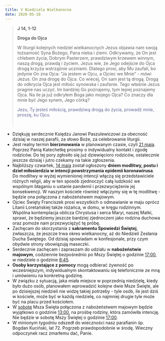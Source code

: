 ```yaml
---
title: V Niedziela Wielkanocna
date: 2020-05-10
---
```


> **J 14, 1-12**
>
> **Droga do Ojca**
>
> W liturgii kolejnych niedziel wielkanocnych Jezus objawia nam swoją tożsamość Syna Bożego, Pana nieba i ziemi. Odkrywamy, że On jest chlebem życia, Dobrym Pasterzem, prawdziwym krzewem winnym, naszą drogą, prawdą i życiem. Jezus wie, że Jego odejście do Ojca drogą krzyża wstrząśnie uczniami. Dlatego prosi, aby Mu zaufali, bo jedynie On zna Ojca: "Ja jestem w Ojcu, a Ojciec we Mnie" - mówi Jezus. On zna drogę do Ojca. Co wiecej, On sam jest tą drogą. Drogą do odkrycia Ojca jest miłośc synowska i zaufanie. Tego właśnie Jezus pragnie nas uczyć. Im bardziej Go poznajemy, tym lepiej poznajemy Ojca. Na ile ja już odkryłem Boga jako mojego Ojca? Co znaczy dla mnie być Jego synem, Jego córką?
>
> <span style="color: #666699;">Jezu, Ty jesteś miłością, prawdziwą drogą do życia, prowadź mnie, proszę, ku Ojcu. </span>
>
> &nbsp;

- Dziękuję serdecznie Księdzu Janowi Paszulewiczowi za obecność dzisiaj w naszej parafii, za słowo Boże, za celebrowanie liturgii.
- Jest realny termin **bierzmowania** w planowanym czasie, czyli <u>21 maja</u>. Poprzez Panią Katechetkę prosimy o indywidualny kontakt i zgodę rodziców. Do tej pory zgłosiło się już dziewięcioro rodziców, ostatecznie jeszcze dzisiaj i jutro czekamy na takie zgłoszenia.
- Najbliższy czwartek, <u>14 maja</u> został ogłoszony **dniem modlitwy, postu i dzieł miłosierdzia w intencji powstrzymania epidemii koronawirusa**. Do modlitwy w wyżej wymienionej intencji włączą się przedstawiciele różnych religii, aby w ten sposób zjednoczyć całą ludzkość we wspólnym błaganiu o ustanie pandemii i przezwyciężenie jej konsekwencji. W naszym kościele również włączymy się w tę modlitwę - będzie ona połączona z nabożeństwem majowym.
- Ojciec Święty Franciszek prosi wszystkich o odmawianie w maju oprócz Litanii Loretańskiej także różańca, w domu, w kręgu rodzinnym. Wspólna kontemplacja oblicza Chrystusa i serca Maryi, naszej Matki, sprawi, że będziemy jeszcze bardziej zjednoczeni jako rodzina duchowa oraz pomoże nam przezwyciężyć tę próbę.
- Zachęcam do skorzystania z **sakramentu Spowiedzi Świętej**, zwłaszcza, że jeszcze trwa okres wielkanocny, aż do Niedzieli Zesłania Ducha Świętego. Od dzisiaj spowiadam w konfesjonale, przy czym obydwie strony obowiązują maseczki.
- Serdecznie zachęcam i zapraszam do udziału w **nabożeństwie majowym**, codziennie bezpośrednio po Mszy Świętej o godzinie <u>17:00</u>, w niedziele o godzinie <u>8:45</u>.
- **Osoby korzystające z pomocy** mogą odbierać żywność po wcześniejszym, indywidualnym skontaktowaniu się telefonicznie ze mną i umówieniu na konkretną godzinę.
- W związku z sytuacją, jaka miała miejsce w poprzednią niedzielę, kiedy było dużo osób, planowałem wprowadzić kolejne dwie Msze Święte, ale po dzisiejszej niedzieli nie widzę takiej potrzeby - tyle osób, ile jest dziś w kościele, może być w każdą niedzielę, co najmniej drugie tyle może być na placu przed kościołem.
- W <u>sobotę</u> Msza Święta połączona z nabożeństwem majowym będzie wyjątkowo o godzinie <u>13:00</u>, na prośbę rodziny, która zamówiła intencję. Nie będzie w sobotę Mszy Świętej o godzinie <u>17:00</u>.
- W minionym tygodniu odszedł do wieczności nasz parafianin śp. Bogdan Kuciński, lat 72. Pogrzeb prawdopodobnie w środę. Wieczny odpoczynek racz zmarłemu dać, Panie.
